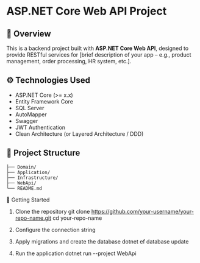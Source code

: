 # ASP.NET Core Web API Project

## 📌 Overview

This is a backend project built with **ASP.NET Core Web API**, designed to provide RESTful services for [brief description of your app – e.g., product management, order processing, HR system, etc.].

## ⚙️ Technologies Used

-   ASP.NET Core (>= x.x)
-   Entity Framework Core
-   SQL Server
-   AutoMapper
-   Swagger
-   JWT Authentication
-   Clean Architecture (or Layered Architecture / DDD)

## 📁 Project Structure

```plaintext
├── Domain/
├── Application/
├── Infrastructure/
├── WebApi/
└── README.md
```

🚀 Getting Started

1. Clone the repository
   git clone https://github.com/your-username/your-repo-name.git
   cd your-repo-name

2. Configure the connection string

3. Apply migrations and create the database
   dotnet ef database update

4. Run the application
   dotnet run --project WebApi

